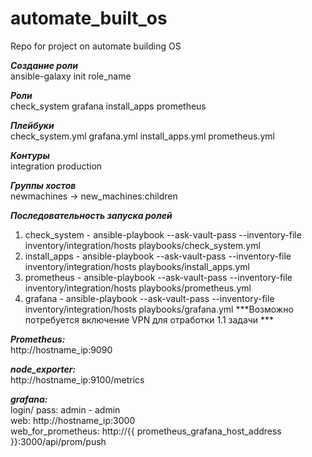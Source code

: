 # automate_built_os

Repo for project on automate building OS

***Создание роли***  
ansible-galaxy init role_name

***Роли***  
check_system
grafana
install_apps
prometheus

***Плейбуки***  
check_system.yml
grafana.yml
install_apps.yml
prometheus.yml

***Контуры***  
integration
production

***Группы хостов***  
newmachines -> new_machines:children

***Последовательность запуска ролей***  
1. check_system - ansible-playbook --ask-vault-pass --inventory-file inventory/integration/hosts playbooks/check_system.yml
2. install_apps - ansible-playbook --ask-vault-pass --inventory-file inventory/integration/hosts playbooks/install_apps.yml
3. prometheus - ansible-playbook --ask-vault-pass --inventory-file inventory/integration/hosts playbooks/prometheus.yml
4. grafana - ansible-playbook --ask-vault-pass --inventory-file inventory/integration/hosts playbooks/grafana.yml   ***Возможно потребуется включение VPN для отработки  1.1 задачи ***  

***Prometheus:***  
	http://hostname_ip:9090   

***node_exporter:***   
	http://hostname_ip:9100/metrics   

***grafana:***   
	login/ pass: admin - admin   
	web: http://hostname_ip:3000   
	web_for_prometheus: http://{{ prometheus_grafana_host_address }}:3000/api/prom/push

